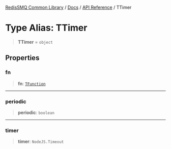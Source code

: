 [RedisSMQ Common Library](../../../README.md) / [Docs](../../README.md) / [API Reference](../README.md) / TTimer

# Type Alias: TTimer

> **TTimer** = `object`

## Properties

### fn

> **fn**: [`TFunction`](TFunction.md)

***

### periodic

> **periodic**: `boolean`

***

### timer

> **timer**: `NodeJS.Timeout`
